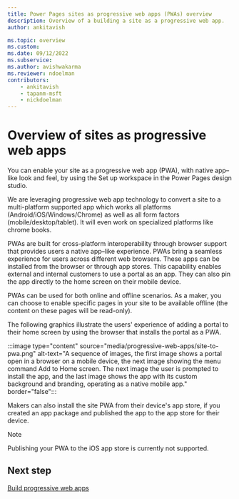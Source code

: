 ```yaml
---
title: Power Pages sites as progressive web apps (PWAs) overview
description: Overview of a building a site as a progressive web app.
author: ankitavish

ms.topic: overview
ms.custom: 
ms.date: 09/12/2022
ms.subservice: 
ms.author: avishwakarma
ms.reviewer: ndoelman
contributors:
    - ankitavish
    - tapanm-msft
    - nickdoelman
---
```


# Overview of sites as progressive web apps

You can enable your site as a progressive web app (PWA), with native app–like look and feel, by using the Set up workspace in the Power Pages design studio.

We are leveraging progressive web app technology to convert a site to a multi-platform supported app which works all platforms (Android/iOS/Windows/Chrome) as well as all form factors (mobile/desktop/tablet). It will even work on specialized platforms like chrome books.

PWAs are built for cross-platform interoperability through browser support that provides users a native app–like experience. PWAs bring a seamless experience for users across different web browsers. These apps can be installed from the browser or through app stores. This capability enables external and internal customers to use a portal as an app. They can also pin the app directly to the home screen on their mobile device.

PWAs can be used for both online and offline scenarios. As a maker, you can choose to enable specific pages in your site to be available offline (the content on these pages will be read-only).

The following graphics illustrate the users' experience of adding a portal to their home screen by using the browser that installs the portal as a PWA.

:::image type="content" source="media/progressive-web-apps/site-to-pwa.png" alt-text="A sequence of images, the first image shows a portal open in a browser on a mobile device, the next image showing the menu command Add to Home screen. The next image the user is prompted to install the app, and the last image shows the app with its custom background and branding, operating as a native mobile app." border="false":::

Makers can also install the site PWA from their device's app store, if you created an app package and published the app to the app store for their device.

> [!Note]
> Publishing your PWA to the iOS app store is currently not supported.

## Next step

[Build progressive web apps](build-progressive-web-apps.md)

